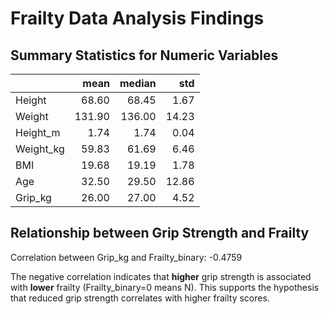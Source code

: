 # Frailty Data Analysis Findings

## Summary Statistics for Numeric Variables

|           |   mean | median |   std |
| :-------- | -----: | -----: | ----: |
| Height    |  68.60 |  68.45 |  1.67 |
| Weight    | 131.90 | 136.00 | 14.23 |
| Height_m  |   1.74 |   1.74 |  0.04 |
| Weight_kg |  59.83 |  61.69 |  6.46 |
| BMI       |  19.68 |  19.19 |  1.78 |
| Age       |  32.50 |  29.50 | 12.86 |
| Grip_kg   |  26.00 |  27.00 |  4.52 |

## Relationship between Grip Strength and Frailty

Correlation between Grip_kg and Frailty_binary: -0.4759

The negative correlation indicates that **higher** grip strength is associated with **lower** frailty (Frailty_binary=0 means N).
This supports the hypothesis that reduced grip strength correlates with higher frailty scores.

